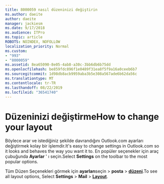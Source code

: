 ```yaml
---
title: 8000059 nasıl düzeninizi değiştirin
ms.author: daeite
author: daeite
manager: jackiesm
ms.date: 9/17/2018
ms.audience: ITPro
ms.topic: article
ROBOTS: NOINDEX, NOFOLLOW
localization_priority: Normal
ms.custom:
- "993"
- "8000059"
ms.assetid: 8ea65090-8e05-4ab8-a30c-3bb6db6b75dd
ms.openlocfilehash: be859fdc896f1e0489f31ea8f5f9a16a0ceeb6b7
ms.sourcegitcommit: 1d98db8acb9959aba3b5e308a567ade6b62da56c
ms.translationtype: MT
ms.contentlocale: tr-TR
ms.lasthandoff: 08/22/2019
ms.locfileid: "36541740"
---
```

# <a name="how-to-change-your-layout"></a><span data-ttu-id="0f4a5-102">Düzeninizi değiştirme</span><span class="sxs-lookup"><span data-stu-id="0f4a5-102">How to change your layout</span></span>

<span data-ttu-id="0f4a5-103">Böylece arar ve istediğiniz şekilde davrandığını Outlook.com ayarları değiştirmek kolay bir işlemdir.</span><span class="sxs-lookup"><span data-stu-id="0f4a5-103">It's easy to change settings in Outlook.com so it looks and behaves the way you want it to.</span></span> <span data-ttu-id="0f4a5-104">En popüler seçenekler için araç çubuğunda **Ayarlar** ' ı seçin.</span><span class="sxs-lookup"><span data-stu-id="0f4a5-104">Select **Settings** on the toolbar to the most popular options.</span></span>

<span data-ttu-id="0f4a5-105">Tüm Düzen Seçenekleri görmek için **ayarları**seçin > **posta** > [**düzeni**](https://outlook.live.com/mail/options/mail/layout).</span><span class="sxs-lookup"><span data-stu-id="0f4a5-105">To see all layout options, Select **Settings** > **Mail** > [**Layout**](https://outlook.live.com/mail/options/mail/layout).</span></span>
  